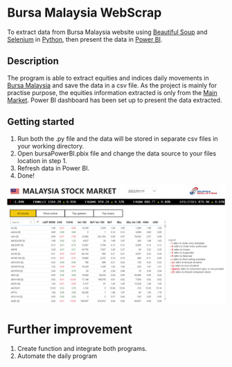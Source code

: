 # Bursa Malaysia WebScrap
To extract data from Bursa Malaysia website using [Beautiful Soup](https://www.crummy.com/software/BeautifulSoup/bs4/doc/) and [Selenium](https://www.selenium.dev/) in [Python](https://www.python.org/), then present the data in [Power BI](https://powerbi.microsoft.com/en-us/).

## Description
The program is able to extract equities and indices daily movements in [Bursa Malaysia](https://www.bursamalaysia.com/) and save the data in a csv file. As the project is mainly for practise purpose, the equities information extracted is only from the [Main Market](https://www.bursamalaysia.com/market_information/equities_prices?keyword=&top_stock=top_active&board=MAIN-MKT&alphabetical=&sector=&sub_sector=). Power BI dashboard has been set up to present the data extracted.

## Getting started
1. Run both the .py file and the data will be stored in separate csv files in your working directory.
2. Open bursaPowerBI.pbix file and change the data source to your files location in step 1.
3. Refresh data in Power BI.
4. Done!

![Screenshot](https://github.com/changhong-choo/bursa-webscrap/blob/main/power-bi/power-bi-screenshot.PNG)

# Further improvement
1. Create function and integrate both programs.
2. Automate the daily program
